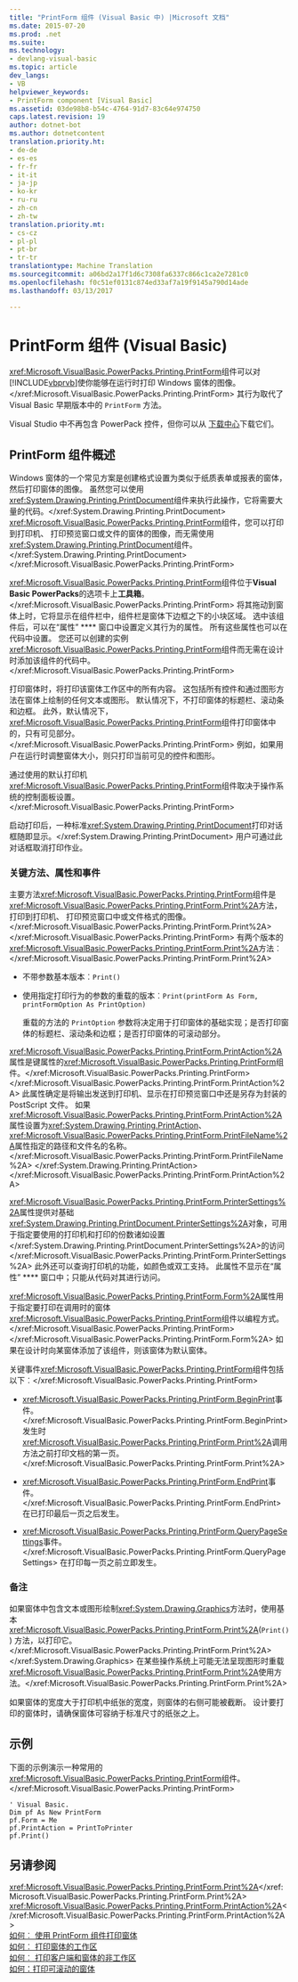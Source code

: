 ```yaml
---
title: "PrintForm 组件 (Visual Basic 中) |Microsoft 文档"
ms.date: 2015-07-20
ms.prod: .net
ms.suite: 
ms.technology:
- devlang-visual-basic
ms.topic: article
dev_langs:
- VB
helpviewer_keywords:
- PrintForm component [Visual Basic]
ms.assetid: 03de98b8-b54c-4764-91d7-83c64e974750
caps.latest.revision: 19
author: dotnet-bot
ms.author: dotnetcontent
translation.priority.ht:
- de-de
- es-es
- fr-fr
- it-it
- ja-jp
- ko-kr
- ru-ru
- zh-cn
- zh-tw
translation.priority.mt:
- cs-cz
- pl-pl
- pt-br
- tr-tr
translationtype: Machine Translation
ms.sourcegitcommit: a06bd2a17f1d6c7308fa6337c866c1ca2e7281c0
ms.openlocfilehash: f0c51ef0131c874ed33af7a19f9145a790d14ade
ms.lasthandoff: 03/13/2017

---
```

# <a name="printform-component-visual-basic"></a>PrintForm 组件 (Visual Basic)
<xref:Microsoft.VisualBasic.PowerPacks.Printing.PrintForm>组件可以对[!INCLUDE[vbprvb](../../../csharp/programming-guide/concepts/linq/includes/vbprvb_md.md)]使你能够在运行时打印 Windows 窗体的图像。</xref:Microsoft.VisualBasic.PowerPacks.Printing.PrintForm> 其行为取代了 Visual Basic 早期版本中的 `PrintForm` 方法。  
  
 Visual Studio 中不再包含 PowerPack 控件，但你可以从 [下载中心](http://www.microsoft.com/en-us/download/details.aspx?id=25169)下载它们。  
  
## <a name="printform-component-overview"></a>PrintForm 组件概述  
 Windows 窗体的一个常见方案是创建格式设置为类似于纸质表单或报表的窗体，然后打印窗体的图像。 虽然您可以使用<xref:System.Drawing.Printing.PrintDocument>组件来执行此操作，它将需要大量的代码。</xref:System.Drawing.Printing.PrintDocument> <xref:Microsoft.VisualBasic.PowerPacks.Printing.PrintForm>组件，您可以打印到打印机、 打印预览窗口或文件的窗体的图像，而无需使用<xref:System.Drawing.Printing.PrintDocument>组件。</xref:System.Drawing.Printing.PrintDocument> </xref:Microsoft.VisualBasic.PowerPacks.Printing.PrintForm>  
  
 <xref:Microsoft.VisualBasic.PowerPacks.Printing.PrintForm>组件位于**Visual Basic PowerPacks**的选项卡上**工具箱**。</xref:Microsoft.VisualBasic.PowerPacks.Printing.PrintForm> 将其拖动到窗体上时，它将显示在组件栏中，组件栏是窗体下边框之下的小块区域。 选中该组件后，可以在“属性” **** 窗口中设置定义其行为的属性。 所有这些属性也可以在代码中设置。 您还可以创建的实例<xref:Microsoft.VisualBasic.PowerPacks.Printing.PrintForm>组件而无需在设计时添加该组件的代码中。</xref:Microsoft.VisualBasic.PowerPacks.Printing.PrintForm>  
  
 打印窗体时，将打印该窗体工作区中的所有内容。 这包括所有控件和通过图形方法在窗体上绘制的任何文本或图形。 默认情况下，不打印窗体的标题栏、滚动条和边框。 此外，默认情况下，<xref:Microsoft.VisualBasic.PowerPacks.Printing.PrintForm>组件打印窗体中的，只有可见部分。</xref:Microsoft.VisualBasic.PowerPacks.Printing.PrintForm> 例如，如果用户在运行时调整窗体大小，则只打印当前可见的控件和图形。  
  
 通过使用的默认打印机<xref:Microsoft.VisualBasic.PowerPacks.Printing.PrintForm>组件取决于操作系统的控制面板设置。</xref:Microsoft.VisualBasic.PowerPacks.Printing.PrintForm>  
  
 启动打印后，一种标准<xref:System.Drawing.Printing.PrintDocument>打印对话框随即显示。</xref:System.Drawing.Printing.PrintDocument> 用户可通过此对话框取消打印作业。  
  
### <a name="key-methods-properties-and-events"></a>关键方法、属性和事件  
 主要方法<xref:Microsoft.VisualBasic.PowerPacks.Printing.PrintForm>组件是<xref:Microsoft.VisualBasic.PowerPacks.Printing.PrintForm.Print%2A>方法，打印到打印机、 打印预览窗口中或文件格式的图像。</xref:Microsoft.VisualBasic.PowerPacks.Printing.PrintForm.Print%2A> </xref:Microsoft.VisualBasic.PowerPacks.Printing.PrintForm> 有两个版本的<xref:Microsoft.VisualBasic.PowerPacks.Printing.PrintForm.Print%2A>方法︰</xref:Microsoft.VisualBasic.PowerPacks.Printing.PrintForm.Print%2A>  
  
-   不带参数基本版本︰`Print()`  
  
-   使用指定打印行为的参数的重载的版本︰`Print(printForm As Form, printFormOption As PrintOption)`  
  
     重载的方法的 `PrintOption` 参数将决定用于打印窗体的基础实现；是否打印窗体的标题栏、滚动条和边框；是否打印窗体的可滚动部分。  
  
 <xref:Microsoft.VisualBasic.PowerPacks.Printing.PrintForm.PrintAction%2A>属性是键属性的<xref:Microsoft.VisualBasic.PowerPacks.Printing.PrintForm>组件。</xref:Microsoft.VisualBasic.PowerPacks.Printing.PrintForm> </xref:Microsoft.VisualBasic.PowerPacks.Printing.PrintForm.PrintAction%2A> 此属性确定是将输出发送到打印机、显示在打印预览窗口中还是另存为封装的 PostScript 文件。 如果<xref:Microsoft.VisualBasic.PowerPacks.Printing.PrintForm.PrintAction%2A>属性设置为<xref:System.Drawing.Printing.PrintAction>、<xref:Microsoft.VisualBasic.PowerPacks.Printing.PrintForm.PrintFileName%2A>属性指定的路径和文件名的名称。</xref:Microsoft.VisualBasic.PowerPacks.Printing.PrintForm.PrintFileName%2A> </xref:System.Drawing.Printing.PrintAction> </xref:Microsoft.VisualBasic.PowerPacks.Printing.PrintForm.PrintAction%2A>  
  
 <xref:Microsoft.VisualBasic.PowerPacks.Printing.PrintForm.PrinterSettings%2A>属性提供对基础<xref:System.Drawing.Printing.PrintDocument.PrinterSettings%2A>对象，可用于指定要使用的打印机和打印的份数诸如设置</xref:System.Drawing.Printing.PrintDocument.PrinterSettings%2A>的访问</xref:Microsoft.VisualBasic.PowerPacks.Printing.PrintForm.PrinterSettings%2A> 此外还可以查询打印机的功能，如颜色或双工支持。 此属性不显示在“属性” **** 窗口中；只能从代码对其进行访问。  
  
 <xref:Microsoft.VisualBasic.PowerPacks.Printing.PrintForm.Form%2A>属性用于指定要打印在调用时的窗体<xref:Microsoft.VisualBasic.PowerPacks.Printing.PrintForm>组件以编程方式。</xref:Microsoft.VisualBasic.PowerPacks.Printing.PrintForm> </xref:Microsoft.VisualBasic.PowerPacks.Printing.PrintForm.Form%2A> 如果在设计时向某窗体添加了该组件，则该窗体为默认窗体。  
  
 关键事件<xref:Microsoft.VisualBasic.PowerPacks.Printing.PrintForm>组件包括以下︰</xref:Microsoft.VisualBasic.PowerPacks.Printing.PrintForm>  
  
-   <xref:Microsoft.VisualBasic.PowerPacks.Printing.PrintForm.BeginPrint>事件。</xref:Microsoft.VisualBasic.PowerPacks.Printing.PrintForm.BeginPrint> 发生时<xref:Microsoft.VisualBasic.PowerPacks.Printing.PrintForm.Print%2A>调用方法之前打印文档的第一页。</xref:Microsoft.VisualBasic.PowerPacks.Printing.PrintForm.Print%2A>  
  
-   <xref:Microsoft.VisualBasic.PowerPacks.Printing.PrintForm.EndPrint>事件。</xref:Microsoft.VisualBasic.PowerPacks.Printing.PrintForm.EndPrint> 在已打印最后一页之后发生。  
  
-   <xref:Microsoft.VisualBasic.PowerPacks.Printing.PrintForm.QueryPageSettings>事件。</xref:Microsoft.VisualBasic.PowerPacks.Printing.PrintForm.QueryPageSettings> 在打印每一页之前立即发生。  
  
### <a name="remarks"></a>备注  
 如果窗体中包含文本或图形绘制<xref:System.Drawing.Graphics>方法时，使用基本<xref:Microsoft.VisualBasic.PowerPacks.Printing.PrintForm.Print%2A>(`Print()`) 方法，以打印它。</xref:Microsoft.VisualBasic.PowerPacks.Printing.PrintForm.Print%2A> </xref:System.Drawing.Graphics> 在某些操作系统上可能无法呈现图形时重载<xref:Microsoft.VisualBasic.PowerPacks.Printing.PrintForm.Print%2A>使用方法。</xref:Microsoft.VisualBasic.PowerPacks.Printing.PrintForm.Print%2A>  
  
 如果窗体的宽度大于打印机中纸张的宽度，则窗体的右侧可能被截断。 设计要打印的窗体时，请确保窗体可容纳于标准尺寸的纸张之上。  
  
## <a name="example"></a>示例  
 下面的示例演示一种常用的<xref:Microsoft.VisualBasic.PowerPacks.Printing.PrintForm>组件。</xref:Microsoft.VisualBasic.PowerPacks.Printing.PrintForm>  
  
```  
' Visual Basic.  
Dim pf As New PrintForm  
pf.Form = Me  
pf.PrintAction = PrintToPrinter  
pf.Print()  
```  
  
## <a name="see-also"></a>另请参阅  
 <xref:Microsoft.VisualBasic.PowerPacks.Printing.PrintForm.Print%2A></xref:Microsoft.VisualBasic.PowerPacks.Printing.PrintForm.Print%2A>   
 <xref:Microsoft.VisualBasic.PowerPacks.Printing.PrintForm.PrintAction%2A></xref:Microsoft.VisualBasic.PowerPacks.Printing.PrintForm.PrintAction%2A>   
 [如何︰ 使用 PrintForm 组件打印窗体](../../../visual-basic/developing-apps/printing/how-to-print-a-form-by-using-the-printform-component.md)   
 [如何︰ 打印窗体的工作区](../../../visual-basic/developing-apps/printing/how-to-print-the-client-area-of-a-form.md)   
 [如何︰ 打印客户端和窗体的非工作区](../../../visual-basic/developing-apps/printing/how-to-print-client-and-non-client-areas-of-a-form.md)   
 [如何：打印可滚动的窗体](../../../visual-basic/developing-apps/printing/how-to-print-a-scrollable-form.md)
